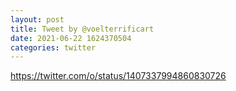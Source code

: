 ```yaml
--- 
layout: post 
title: Tweet by @voelterrificart 
date: 2021-06-22 1624370504 
categories: twitter 
--- 
```

https://twitter.com/o/status/1407337994860830726